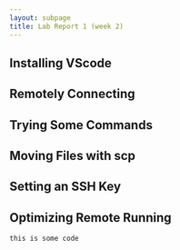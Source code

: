 ```yaml
---
layout: subpage
title: Lab Report 1 (week 2)
---
```


## Installing VScode
## Remotely Connecting
## Trying Some Commands
## Moving Files with scp
## Setting an SSH Key
## Optimizing Remote Running

`this is some code`

